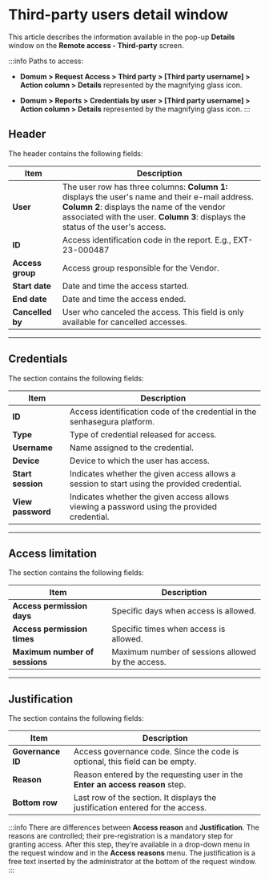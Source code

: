# Third-party users detail window

This article describes the information available in the pop-up **Details** window on the **Remote access - Third-party** screen.

:::info
Paths to access:

* **Domum > Request Access > Third party > [Third party username] > Action column > Details** represented by the magnifying glass icon.

* **Domum > Reports > Credentials by user > [Third party username] > Action column > Details** represented by the magnifying glass icon.
:::

## Header
The header contains the following fields:

| Item | Description |
| --- | --- |
| **User** | The user row has three columns: **Column 1:** displays the user's name and their e-mail address. **Column 2**: displays the name of the vendor associated with the user. **Column 3**: displays the status of the user's access.|
| **ID** | Access identification code in the report. E.g., EXT-23-000487 |
| **Access group** | Access group responsible for the Vendor. |
| **Start date** | Date and time the access started. |
| **End date** | Date and time the access ended. |
| **Cancelled by** | User who canceled the access. This field is only available for cancelled accesses. |

---
## Credentials 
The section contains the following fields:


| Item | Description |
| --- | --- |
| **ID** | Access identification code of the credential in the senhasegura platform. |
| **Type** | Type of credential released for access. |
| **Username** | Name assigned to the credential. |
| **Device** | Device to which the user has access. |
| **Start session** | Indicates whether the given access allows a session to start using the provided credential. |
| **View password** | Indicates whether the given access allows viewing a password using the provided credential. |

---
## Access limitation 
The section contains the following fields:


| Item | Description |
| --- | --- |
| **Access permission days** | Specific days when access is allowed. |
| **Access permission times** | Specific times when access is allowed. |
| **Maximum number of sessions** | Maximum number of sessions allowed by the access. |

---

## Justification 
The section contains the following fields:


| Item | Description |
| --- | --- |
| **Governance ID** | Access governance code. Since the code is optional, this field can be empty. |
| **Reason** | Reason entered by the requesting user in the **Enter an access reason** step. |
| **Bottom row** | Last row of the section. It displays the justification entered for the access. |

:::info
There are differences between **Access reason** and **Justification**. The reasons are controlled; their pre-registration is a mandatory step for granting access. After this step, they’re available in a drop-down menu in the request window and in the **Access reasons** menu. The justification is a free text inserted by the administrator at the bottom of the request window.
:::